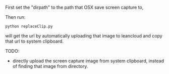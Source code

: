 First set the "dirpath" to the path that OSX save screen capture to,

Then run:

`python replaceClip.py`

will get the url by automatically uploading that image to leancloud and copy that url to system clipboard.

TODO:

- directly upload the screen capture image from system clipboard, instead of finding that image from directory.
